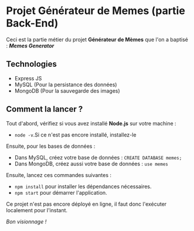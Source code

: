 # Projet Générateur de Memes (partie Back-End)

Ceci est la partie métier du projet **Générateur de Mèmes** que l'on a baptisé : ***Memes Generator***

## Technologies
 - Express JS
 - MySQL (Pour la persistance des données)
 - MongoDB (Pour la sauvegarde des images)

## Comment la lancer ?
Tout d'abord, vérifiez si vous avez installé **Node.js** sur votre machine :
 - `node -v`.Si ce n'est pas encore installé, installez-le

Ensuite, pour les bases de données :
 - Dans MySQL, créez votre base de données : `CREATE DATABASE memes;`
 - Dans MongoDB, créez aussi votre base de données : `use memes`

Ensuite, lancez ces commandes suivantes :
   - `npm install` pour installer les dépendances nécessaires.
   - `npm start` pour démarrer l'application.

Ce projet n'est pas encore déployé en ligne, il faut donc l'exécuter localement pour l'instant.

*Bon visionnage !*
